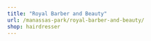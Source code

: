 ```yaml
---
title: "Royal Barber and Beauty"
url: /manassas-park/royal-barber-and-beauty/
shop: hairdresser
---
```


